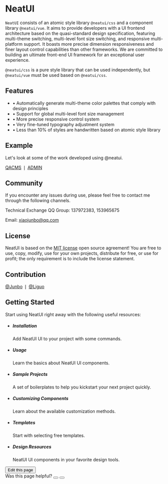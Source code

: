 # NeatUI

`NeatUI` consists of an atomic style library `@neatui/css` and a component library `@neatui/vue`. It aims to provide developers with a UI frontend architecture based on the quasi-standard design specification, featuring multi-theme switching, multi-level font size switching, and responsive multi-platform support. It boasts more precise dimension responsiveness and finer layout control capabilities than other frameworks. We are committed to building an ultimate front-end UI framework for an exceptional user experience.

`@neatui/css` is a pure style library that can be used independently, but `@neatui/vue` must be used based on `@neatui/css`.

## Features

- • Automatically generate multi-theme color palettes that comply with design principles
- • Support for global multi-level font size management
- • More precise responsive control system
- • Very fine-tuned typography adjustment system
- • Less than 10% of styles are handwritten based on atomic style library

## Example

Let's look at some of the work developed using @neatui.

[<span class="ux-click">QACMS</span>](https://qacms.fekit.cn/) ❘ [<span class="ux-click">ADMIN</span>](https://case.fekit.cn/aa/)

## Community

If you encounter any issues during use, please feel free to contact me through the following channels.

Technical Exchange QQ Group: 137972383, 153965675

Email: [<span class="ux-click">xiaojunbo@qq.com</span>](xiaojunbo@qq.com)

## License

NeatUI is based on the [MIT license](https://opensource.org/license/MIT) open source agreement! You are free to use, copy, modify, use for your own projects, distribute for free, or use for profit; the only requirement is to include the license statement.

## Contribution

[<span class="ux-click">@Junbo</span>](https://github.com/junboxiao) ❘ [<span class="ux-click">@Liguo</span>](https://github.com/LLGLSS)

## Getting Started

Start using NeatUI right away with the following useful resources:

<ul ui-row="space mob-24 pad-12 dpc-8">
  <li>
    <div class="full r-sl b-solid bk-line bk-main-mm:hover bg-weak-mm bg-main-xs:hover b-xs n-ms">
      <h5>Installation</h5>
      <p class="o-ls fs-ss">Add NeatUI UI to your project with some commands.</p>
    </div>
  </li>
  <li>
    <div class="full r-sl b-solid bk-line bk-main-mm:hover bg-weak-mm bg-main-xs:hover b-xs n-ms">
      <h5>Usage</h5>
      <p class="o-ls fs-ss">Learn the basics about NeatUI UI components.</p>
    </div>
  </li>
  <li>
    <div class="full r-sl b-solid bk-line bk-main-mm:hover bg-weak-mm bg-main-xs:hover b-xs n-ms">
      <h5>Sample Projects</h5>
      <p class="o-ls fs-ss">A set of boilerplates to help you kickstart your next project quickly.</p>
    </div>
  </li>
  <li>
    <div class="full r-sl b-solid bk-line bk-main-mm:hover bg-weak-mm bg-main-xs:hover b-xs n-ms">
      <h5>Customizing Components</h5>
      <p class="o-ls fs-ss">Learn about the available customization methods.</p>
    </div>
  </li>
  <li>
    <div class="full r-sl b-solid bk-line bk-main-mm:hover bg-weak-mm bg-main-xs:hover b-xs n-ms">
      <h5>Templates</h5>
      <p class="o-ls fs-ss">Start with selecting free templates.</p>
    </div>
  </li>
  <li>
    <div class="full r-sl b-solid bk-line bk-main-mm:hover bg-weak-mm bg-main-xs:hover b-xs n-ms">
      <h5>Design Resources</h5>
      <p class="o-ls fs-ss">NeatUI UI components in your favorite design tools.</p>
    </div>
  </li>
</ul>

<div class="mt-ls" ui-flex="row xm">
  <div ui-flex="row lm">
    <button ui-btn="@a none s">
      <i class="icon icon-github fs-ms"></i>
      <span>Edit this page</span>
    </button>
  </div>
  <div ui-flex="row rm" class="ml-sm-sub">
    <span>Was this page helpful?</span>
    <button ui-btn="@a none s :square"><i class="icon icon-like"></i></button>
    <button ui-btn="@a none s :square"><i class="icon icon-nolike"></i></button>
  </div>
</div>

